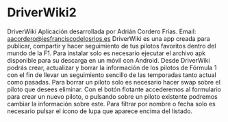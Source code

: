 # DriverWiki2
DriverWiki
Aplicación desarrollada por Adrián Cordero Frías.
Email: aacordero@iesfranciscodelosrios.es
DriverWiki es una app creada para publicar, compartir y hacer seguimiento de tus pilotos favoritos dentro del mundo de la F1.
Para instalar solo es necesario ejecutar el archivo apk disponible para su descarga en un móvil con Android.
Desde DriverWiki podrás crear, actualizar y borrar la información de los pilotos de Fórmula 1 con el fin de llevar un seguimiento sencillo de las temporadas tanto actual como pasadas.
Para borrar un piloto solo es necesario hacer swap sobre el piloto que desees eliminar. Con el botón flotante accederemos al formulario para crear un nuevo piloto, o
pulsando sobre un piloto existente podremos cambiar la información sobre este.
Para filtrar por nombre o fecha solo es necesario pulsar el icono de lupa que aparece encima del listado.

